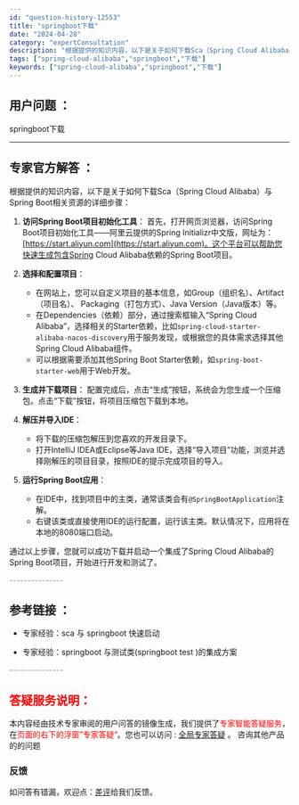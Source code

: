 ```yaml
---
id: "question-history-12553"
title: "springboot下载"
date: "2024-04-28"
category: "expertConsultation"
description: "根据提供的知识内容，以下是关于如何下载Sca（Spring Cloud Alibaba）与Spring Boot相关资源的详细步骤：1. **访问Spring Boot项目初始化工具**：   首先，打开网页浏览器，访问Spring Boot项目初始化工具——阿里云提供的Spring Initial"
tags: ["spring-cloud-alibaba","springboot","下载"]
keywords: ["spring-cloud-alibaba","springboot","下载"]
---
```


## 用户问题 ： 
 springboot下载  

---------------
## 专家官方解答 ：

根据提供的知识内容，以下是关于如何下载Sca（Spring Cloud Alibaba）与Spring Boot相关资源的详细步骤：

1. **访问Spring Boot项目初始化工具**：
   首先，打开网页浏览器，访问Spring Boot项目初始化工具——阿里云提供的Spring Initializr中文版，网址为：[https://start.aliyun.com](https://start.aliyun.com)。这个平台可以帮助您快速生成包含Spring Cloud Alibaba依赖的Spring Boot项目。

2. **选择和配置项目**：
   - 在网站上，您可以自定义项目的基本信息，如Group（组织名）、Artifact（项目名）、 Packaging（打包方式）、Java Version（Java版本）等。
   - 在Dependencies（依赖）部分，通过搜索框输入“Spring Cloud Alibaba”，选择相关的Starter依赖，比如`spring-cloud-starter-alibaba-nacos-discovery`用于服务发现，或根据您的具体需求选择其他Spring Cloud Alibaba组件。
   - 可以根据需要添加其他Spring Boot Starter依赖，如`spring-boot-starter-web`用于Web开发。

3. **生成并下载项目**：
   配置完成后，点击“生成”按钮，系统会为您生成一个压缩包。点击“下载”按钮，将项目压缩包下载到本地。

4. **解压并导入IDE**：
   - 将下载的压缩包解压到您喜欢的开发目录下。
   - 打开IntelliJ IDEA或Eclipse等Java IDE，选择“导入项目”功能，浏览并选择刚解压的项目目录，按照IDE的提示完成项目的导入。

5. **运行Spring Boot应用**：
   - 在IDE中，找到项目中的主类，通常该类会有`@SpringBootApplication`注解。
   - 右键该类或直接使用IDE的运行配置，运行该主类。默认情况下，应用将在本地的8080端口启动。

通过以上步骤，您就可以成功下载并启动一个集成了Spring Cloud Alibaba的Spring Boot项目，开始进行开发和测试了。


<font color="#949494">---------------</font> 


## 参考链接 ：

* 专家经验：sca 与 springboot 快速启动 
 
 * 专家经验：springboot 与测试类(springboot test )的集成方案 


 <font color="#949494">---------------</font> 
 


## <font color="#FF0000">答疑服务说明：</font> 

本内容经由技术专家审阅的用户问答的镜像生成，我们提供了<font color="#FF0000">专家智能答疑服务</font>，在<font color="#FF0000">页面的右下的浮窗”专家答疑“</font>。您也可以访问 : [全局专家答疑](https://answer.opensource.alibaba.com/docs/intro) 。 咨询其他产品的的问题

### 反馈
如问答有错漏，欢迎点：[差评](https://ai.nacos.io/user/feedbackByEnhancerGradePOJOID?enhancerGradePOJOId=12646)给我们反馈。
